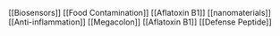 [[Biosensors]]
[[Food Contamination]]
[[Aflatoxin B1]]
[[nanomaterials]]
[[Anti-inflammation]]
[[Megacolon]]
[[Aflatoxin B1]]
[[Defense Peptide]]
